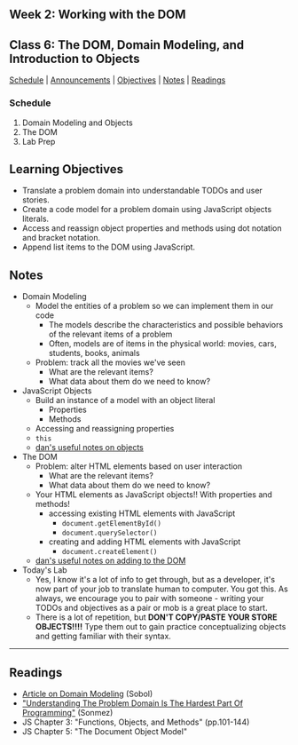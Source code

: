 ## **Week 2: Working with the DOM**
## Class 6: The DOM, Domain Modeling, and Introduction to Objects

[Schedule](#schedule) | [Announcements](#announcements) | [Objectives](#learning-objectives) | [Notes](#notes) | [Readings](#readings)

### Schedule
1. Domain Modeling and Objects
1. The DOM
1. Lab Prep

## Learning Objectives
* Translate a problem domain into understandable TODOs and user stories.
* Create a code model for a problem domain using JavaScript objects literals.
* Access and reassign object properties and methods using dot notation and bracket notation.
* Append list items to the DOM using JavaScript.

## Notes
* Domain Modeling
    * Model the entities of a problem so we can implement them in our code
        * The models describe the characteristics and possible behaviors of the relevant items of a problem
        * Often, models are of items in the physical world: movies, cars, students, books, animals
    * Problem: track all the movies we've seen
        * What are the relevant items?
        * What data about them do we need to know?
* JavaScript Objects
    * Build an instance of a model with an object literal
        * Properties
        * Methods
    * Accessing and reassigning properties
    * `this`
    * [dan's useful notes on objects](dan-objects.md)
* The DOM
    * Problem: alter HTML elements based on user interaction
        * What are the relevant items?
        * What data about them do we need to know?
    * Your HTML elements as JavaScript objects!! With properties and methods!
        * accessing existing HTML elements with JavaScript
            * `document.getElementById()`
            * `document.querySelector()`
        * creating and adding HTML elements with JavaScript
            * `document.createElement()`
    * [dan's useful notes on adding to the DOM](dan-DOM.md)
* Today's Lab
    * Yes, I know it's a lot of info to get through, but as a developer, it's now part of your job to translate human to computer. You got this. As always, we encourage you to pair with someone - writing your TODOs and objectives as a pair or mob is a great place to start.
    * There is a lot of repetition, but **DON'T COPY/PASTE YOUR STORE OBJECTS!!!!** Type them out to gain practice conceptualizing objects and getting familiar with their syntax.

---

## Readings

- [Article on Domain Modeling](https://github.com/codefellows/domain_modeling#domain-modeling) (Sobol)
- ["Understanding The Problem Domain Is The Hardest Part Of Programming"](http://simpleprogrammer.com/2013/07/15/understanding-the-problem-domain-is-the-hardest-part-of-programming/) (Sonmez)
- JS Chapter 3: "Functions, Objects, and Methods" (pp.101-144)
- JS Chapter 5: "The Document Object Model"
